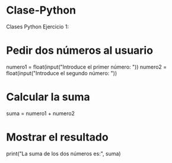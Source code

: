 # Clase-Python
Clases Python
Ejercicio 1:
# Pedir dos números al usuario
numero1 = float(input("Introduce el primer número: "))
numero2 = float(input("Introduce el segundo número: "))

# Calcular la suma
suma = numero1 + numero2

# Mostrar el resultado
print("La suma de los dos números es:", suma)
